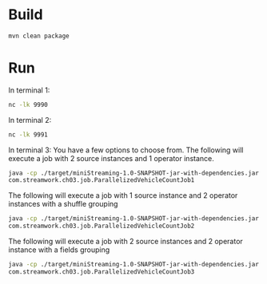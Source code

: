 # Build
```bash
mvn clean package
```

# Run
In terminal 1:
```bash
nc -lk 9990
```

In terminal 2:
```bash
nc -lk 9991
```

In terminal 3:
You have a few options to choose from.
The following will execute a job with 2 source instances and 1 operator instance.
```bash
java -cp ./target/miniStreaming-1.0-SNAPSHOT-jar-with-dependencies.jar \
com.streamwork.ch03.job.ParallelizedVehicleCountJob1
```
The following will execute a job with 1 source instance and 2 operator instances with a shuffle grouping
```bash
java -cp ./target/miniStreaming-1.0-SNAPSHOT-jar-with-dependencies.jar \
com.streamwork.ch03.job.ParallelizedVehicleCountJob2
```
The following will execute a job with 2 source instances and 2 operator instance with a fields grouping

```bash
java -cp ./target/miniStreaming-1.0-SNAPSHOT-jar-with-dependencies.jar \
com.streamwork.ch03.job.ParallelizedVehicleCountJob3
```
